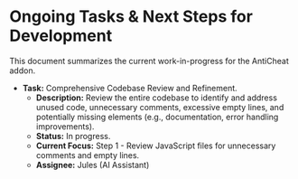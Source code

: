 # Ongoing Tasks & Next Steps for Development

This document summarizes the current work-in-progress for the AntiCheat addon.

*   **Task:** Comprehensive Codebase Review and Refinement.
    *   **Description:** Review the entire codebase to identify and address unused code, unnecessary comments, excessive empty lines, and potentially missing elements (e.g., documentation, error handling improvements).
    *   **Status:** In progress.
    *   **Current Focus:** Step 1 - Review JavaScript files for unnecessary comments and empty lines.
    *   **Assignee:** Jules (AI Assistant)
